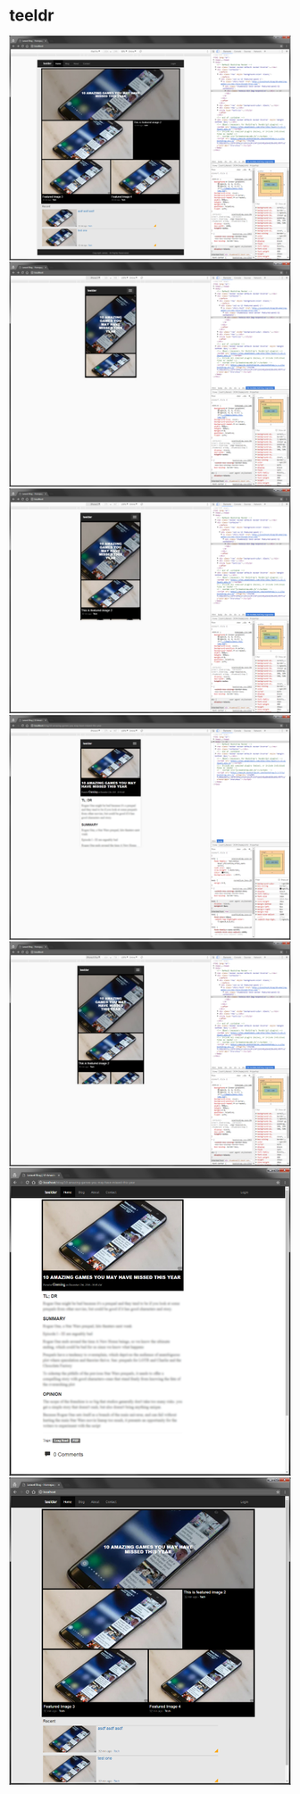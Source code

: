 # teeldr

![](public/iPadPro.png)
![](public/iPhone5.png)
![](public/iPhone6.png)
![](public/iPhone6_detail.png)
![](public/iPhone6Plus.png)
![](public/PC_detail.png)
![](public/PC_main.png)
